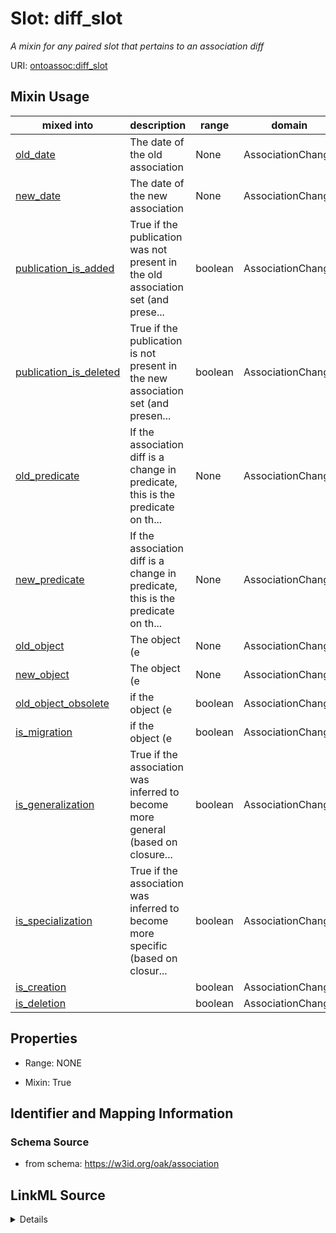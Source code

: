 # Slot: diff_slot


_A mixin for any paired slot that pertains to an association diff_



URI: [ontoassoc:diff_slot](https://w3id.org/oak/association/diff_slot)



<!-- no inheritance hierarchy -->






## Mixin Usage

| mixed into | description | range | domain |
| --- | --- | --- | --- |
| [old_date](old_date.md) | The date of the old association | None | AssociationChange |
| [new_date](new_date.md) | The date of the new association | None | AssociationChange |
| [publication_is_added](publication_is_added.md) | True if the publication was not present in the old association set (and prese... | boolean | AssociationChange |
| [publication_is_deleted](publication_is_deleted.md) | True if the publication is not present in the new association set (and presen... | boolean | AssociationChange |
| [old_predicate](old_predicate.md) | If the association diff is a change in predicate, this is the predicate on th... | None | AssociationChange |
| [new_predicate](new_predicate.md) | If the association diff is a change in predicate, this is the predicate on th... | None | AssociationChange |
| [old_object](old_object.md) | The object (e | None | AssociationChange |
| [new_object](new_object.md) | The object (e | None | AssociationChange |
| [old_object_obsolete](old_object_obsolete.md) | if the object (e | boolean | AssociationChange |
| [is_migration](is_migration.md) | if the object (e | boolean | AssociationChange |
| [is_generalization](is_generalization.md) | True if the association was inferred to become more general (based on closure... | boolean | AssociationChange |
| [is_specialization](is_specialization.md) | True if the association was inferred to become more specific (based on closur... | boolean | AssociationChange |
| [is_creation](is_creation.md) |  | boolean | AssociationChange |
| [is_deletion](is_deletion.md) |  | boolean | AssociationChange |



## Properties

* Range: NONE

* Mixin: True





## Identifier and Mapping Information







### Schema Source


* from schema: https://w3id.org/oak/association




## LinkML Source

<details>
```yaml
name: diff_slot
description: A mixin for any paired slot that pertains to an association diff
from_schema: https://w3id.org/oak/association
rank: 1000
mixin: true
alias: diff_slot

```
</details>